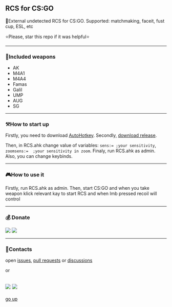 <a id ="up"></a>
RCS for CS:GO
---
💉External undetected RCS for CS:GO. Supported: matchmaking, faceit, fust cup, ESL, etc

⭐Please, star this repo if it was helpful⭐

---
### 🔫Included weapons
- AK
- M4A1
- M4A4
- Famas
- Galil
- UMP
- AUG
- SG

---
### ⚒How to start up

Firstly, you need to download [AutoHotkey](https://www.autohotkey.com/download/ahk-install.exe). Secondly, [download release](url). 

Then, in RCS.ahk change value of variables: `sens:= ;your sensitivity`, `zoomsens:=  ;your sensitivity in zoom`. Finaly, run RCS.ahk as admin.
Also, you can change keybinds.

---
### 🎮How to use it
Firstly, run RCS.ahk as admin. Then, start CS:GO and when you take weapon klick relevant kay to start RCS and when lmb pressed recoil will control

---
### 💰 Donate
   <a href="https://www.donationalerts.com/r/nick_vinesmoke"><img src="https://img.shields.io/badge/Donationalerts-F37623?style=for-the-badge&logo=Cash%20App&logoColor=white"></a>
   <a href="https://patreon.com/NickVinesmoke"><img src="https://img.shields.io/badge/Patreon-F96854?style=for-the-badge&logo=patreon&logoColor=white"></a>

---
### 📲Contacts
open [issues](https://github.com/Nick-Vinesmoke/The-Murk-stealer/issues), [pull requests](https://github.com/Nick-Vinesmoke/The-Murk-stealer/pulls) or [discussions](https://github.com/Nick-Vinesmoke/The-Murk-stealer/discussions)

or 

<a href="https://github.com/Nick-Vinesmoke"><img src="https://img.shields.io/badge/GitHub-100000?style=for-the-badge&logo=github&logoColor=white"></a>
   <a href="https://discordapp.com/users/798503509522645012/"><img src="https://img.shields.io/badge/Discord-003E54?style=for-the-badge&logo=Discord&logoColor=white"></a>
---
[go up](#up)
